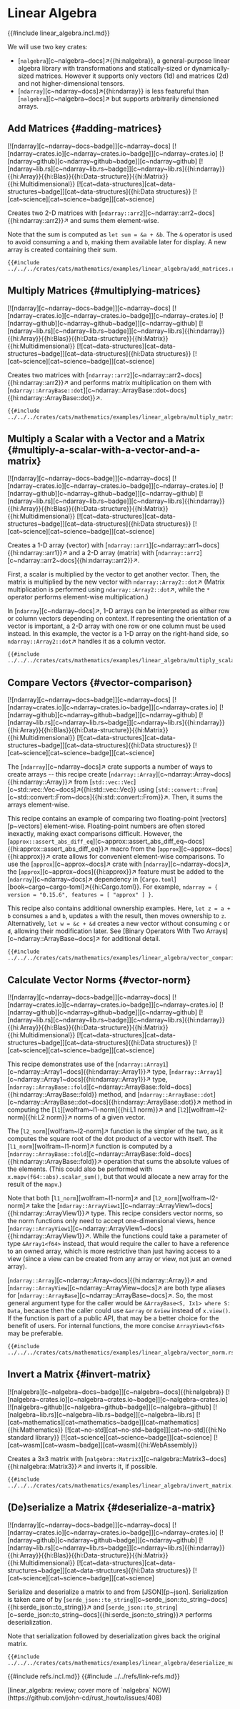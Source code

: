 # Linear Algebra

{{#include linear_algebra.incl.md}}

We will use two key crates:

- [`nalgebra`][c~nalgebra~docs]↗{{hi:nalgebra}}, a general-purpose linear algebra library with transformations and statically-sized or dynamically-sized matrices. However it supports only vectors (1d) and matrices (2d) and not higher-dimensional tensors.
- [`ndarray`][c~ndarray~docs]↗{{hi:ndarray}} is less featureful than [`nalgebra`][c~nalgebra~docs]↗ but supports arbitrarily dimensioned arrays.

## Add Matrices {#adding-matrices}

[![ndarray][c~ndarray~docs~badge]][c~ndarray~docs] [![ndarray~crates.io][c~ndarray~crates.io~badge]][c~ndarray~crates.io] [![ndarray~github][c~ndarray~github~badge]][c~ndarray~github] [![ndarray~lib.rs][c~ndarray~lib.rs~badge]][c~ndarray~lib.rs]{{hi:ndarray}}{{hi:Array}}{{hi:Blas}}{{hi:Data-structure}}{{hi:Matrix}}{{hi:Multidimensional}} [![cat~data-structures][cat~data-structures~badge]][cat~data-structures]{{hi:Data structures}} [![cat~science][cat~science~badge]][cat~science]

Creates two 2-D matrices with [`ndarray::arr2`][c~ndarray::arr2~docs]{{hi:ndarray::arr2}}↗ and sums them element-wise.

Note that the sum is computed as `let sum = &a + &b`. The `&` operator is used to avoid consuming `a` and `b`, making them available later for display. A new array is created containing their sum.

```rust,editable
{{#include ../../../crates/cats/mathematics/examples/linear_algebra/add_matrices.rs:example}}
```

## Multiply Matrices {#multiplying-matrices}

[![ndarray][c~ndarray~docs~badge]][c~ndarray~docs] [![ndarray~crates.io][c~ndarray~crates.io~badge]][c~ndarray~crates.io] [![ndarray~github][c~ndarray~github~badge]][c~ndarray~github] [![ndarray~lib.rs][c~ndarray~lib.rs~badge]][c~ndarray~lib.rs]{{hi:ndarray}}{{hi:Array}}{{hi:Blas}}{{hi:Data-structure}}{{hi:Matrix}}{{hi:Multidimensional}} [![cat~data-structures][cat~data-structures~badge]][cat~data-structures]{{hi:Data structures}} [![cat~science][cat~science~badge]][cat~science]

Creates two matrices with [`ndarray::arr2`][c~ndarray::arr2~docs]{{hi:ndarray::arr2}}↗ and performs matrix multiplication on them with [`ndarray::ArrayBase::dot`][c~ndarray::ArrayBase::dot~docs]{{hi:ndarray::ArrayBase::dot}}↗.

```rust,editable
{{#include ../../../crates/cats/mathematics/examples/linear_algebra/multiply_matrices.rs:example}}
```

## Multiply a Scalar with a Vector and a Matrix {#multiply-a-scalar-with-a-vector-and-a-matrix}

[![ndarray][c~ndarray~docs~badge]][c~ndarray~docs] [![ndarray~crates.io][c~ndarray~crates.io~badge]][c~ndarray~crates.io] [![ndarray~github][c~ndarray~github~badge]][c~ndarray~github] [![ndarray~lib.rs][c~ndarray~lib.rs~badge]][c~ndarray~lib.rs]{{hi:ndarray}}{{hi:Array}}{{hi:Blas}}{{hi:Data-structure}}{{hi:Matrix}}{{hi:Multidimensional}} [![cat~data-structures][cat~data-structures~badge]][cat~data-structures]{{hi:Data structures}} [![cat~science][cat~science~badge]][cat~science]

Creates a 1-D array (vector) with [`ndarray::arr1`][c~ndarray::arr1~docs]{{hi:ndarray::arr1}}↗ and a 2-D array (matrix) with [`ndarray::arr2`][c~ndarray::arr2~docs]{{hi:ndarray::arr2}}↗.

First, a scalar is multiplied by the vector to get another vector. Then, the matrix is multiplied by the new vector with `ndarray::Array2::dot`↗ (Matrix multiplication is performed using `ndarray::Array2::dot`↗, while the `*` operator performs element-wise multiplication.)

In [`ndarray`][c~ndarray~docs]↗, 1-D arrays can be interpreted as either row or column vectors depending on context. If representing the orientation of a vector is important, a 2-D array with one row or one column must be used instead. In this example, the vector is a 1-D array on the right-hand side, so `ndarray::Array2::dot`↗ handles it as a column vector.

```rust,editable
{{#include ../../../crates/cats/mathematics/examples/linear_algebra/multiply_scalar_vector_matrix.rs:example}}
```

## Compare Vectors {#vector-comparison}

[![ndarray][c~ndarray~docs~badge]][c~ndarray~docs] [![ndarray~crates.io][c~ndarray~crates.io~badge]][c~ndarray~crates.io] [![ndarray~github][c~ndarray~github~badge]][c~ndarray~github] [![ndarray~lib.rs][c~ndarray~lib.rs~badge]][c~ndarray~lib.rs]{{hi:ndarray}}{{hi:Array}}{{hi:Blas}}{{hi:Data-structure}}{{hi:Matrix}}{{hi:Multidimensional}} [![cat~data-structures][cat~data-structures~badge]][cat~data-structures]{{hi:Data structures}} [![cat~science][cat~science~badge]][cat~science]

The [`ndarray`][c~ndarray~docs]↗ crate supports a number of ways to create arrays -- this recipe create [`ndarray::Array`][c~ndarray::Array~docs]{{hi:ndarray::Array}}↗ from [`std::vec::Vec`][c~std::vec::Vec~docs]↗{{hi:std::vec::Vec}} using [`std::convert::From`][c~std::convert::From~docs]{{hi:std::convert::From}}↗. Then, it sums the arrays element-wise.

This recipe contains an example of comparing two floating-point [vectors][p~vectors] element-wise. Floating-point numbers are often stored inexactly, making exact comparisons difficult. However, the [`approx::assert_abs_diff_eq`][c~approx::assert_abs_diff_eq~docs]{{hi:approx::assert_abs_diff_eq}}↗ macro from the [`approx`][c~approx~docs]{{hi:approx}}↗ crate allows for convenient element-wise comparisons. To use the [`approx`][c~approx~docs]↗ crate with [`ndarray`][c~ndarray~docs]↗, the [`approx`][c~approx~docs]{{hi:approx}}↗ feature must be added to the [`ndarray`][c~ndarray~docs]↗ dependency in [`Cargo.toml`][book~cargo~cargo-toml]↗{{hi:Cargo.toml}}. For example, `ndarray = { version = "0.15.6", features = [ "approx" ] }`.

This recipe also contains additional ownership examples. Here, `let z = a + b` consumes `a` and `b`, updates `a` with the result, then moves ownership to `z`. Alternatively,
`let w = &c + &d` creates a new vector without consuming `c` or `d`, allowing their modification later. See [Binary Operators With Two Arrays][c~ndarray::ArrayBase~docs]↗ for additional detail.

```rust,editable
{{#include ../../../crates/cats/mathematics/examples/linear_algebra/vector_comparison.rs:example}}
```

## Calculate Vector Norms {#vector-norm}

[![ndarray][c~ndarray~docs~badge]][c~ndarray~docs] [![ndarray~crates.io][c~ndarray~crates.io~badge]][c~ndarray~crates.io] [![ndarray~github][c~ndarray~github~badge]][c~ndarray~github] [![ndarray~lib.rs][c~ndarray~lib.rs~badge]][c~ndarray~lib.rs]{{hi:ndarray}}{{hi:Array}}{{hi:Blas}}{{hi:Data-structure}}{{hi:Matrix}}{{hi:Multidimensional}} [![cat~data-structures][cat~data-structures~badge]][cat~data-structures]{{hi:Data structures}} [![cat~science][cat~science~badge]][cat~science]

This recipe demonstrates use of the [`ndarray::Array1`][c~ndarray::Array1~docs]{{hi:ndarray::Array1}}↗ type, [`ndarray::Array1`][c~ndarray::Array1~docs]{{hi:ndarray::Array1}}↗ type,
[`ndarray::ArrayBase::fold`][c~ndarray::ArrayBase::fold~docs]{{hi:ndarray::ArrayBase::fold}} method, and [`ndarray::ArrayBase::dot`][c~ndarray::ArrayBase::dot~docs]{{hi:ndarray::ArrayBase::dot}}↗ method in computing the [`l1`][wolfram~l1-norm]{{hi:L1 norm}}↗ and [`l2`][wolfram~l2-norm]{{hi:L2 norm}}↗ norms of a given vector.

The [`l2_norm`][wolfram~l2-norm]↗ function is the simpler of the two, as it computes the square root of the dot product of a vector with itself. The [`l1_norm`][wolfram~l1-norm]↗ function is computed by a [`ndarray::ArrayBase::fold`][c~ndarray::ArrayBase::fold~docs]{{hi:ndarray::ArrayBase::fold}}↗ operation that sums the absolute values of the elements. (This could also be performed with `x.mapv(f64::abs).scalar_sum()`, but that would allocate a new array for the result of the `mapv`.)

Note that both [`l1_norm`][wolfram~l1-norm]↗ and [`l2_norm`][wolfram~l2-norm]↗ take the [`ndarray::ArrayView1`][c~ndarray::ArrayView1~docs]{{hi:ndarray::ArrayView1}}↗ type. This recipe considers vector norms, so the norm functions only need to accept one-dimensional views, hence [`ndarray::ArrayView1`][c~ndarray::ArrayView1~docs]{{hi:ndarray::ArrayView1}}↗. While the functions could take a parameter of type `&Array1<f64>` instead, that would require the caller to have a reference to an owned array, which is more restrictive than just having access to a view (since a view can be created from any array or view, not just an owned array).

[`ndarray::Array`][c~ndarray::Array~docs]{{hi:ndarray::Array}}↗ and [`ndarray::ArrayView`][c~ndarray::ArrayView~docs]↗ are both type aliases for [`ndarray::ArrayBase`][c~ndarray::ArrayBase~docs]↗. So, the most general argument type for the caller would be `&ArrayBase<S, Ix1> where S: Data`, because then the caller could use `&array` or `&view` instead of `x.view()`. If the function is part of a public API, that may be a better choice for the benefit of users. For internal functions, the more concise `ArrayView1<f64>` may be preferable.

```rust,editable
{{#include ../../../crates/cats/mathematics/examples/linear_algebra/vector_norm.rs:example}}
```

## Invert a Matrix {#invert-matrix}

[![nalgebra][c~nalgebra~docs~badge]][c~nalgebra~docs]{{hi:nalgebra}}
[![nalgebra~crates.io][c~nalgebra~crates.io~badge]][c~nalgebra~crates.io]
[![nalgebra~github][c~nalgebra~github~badge]][c~nalgebra~github]
[![nalgebra~lib.rs][c~nalgebra~lib.rs~badge]][c~nalgebra~lib.rs]
[![cat~mathematics][cat~mathematics~badge]][cat~mathematics]{{hi:Mathematics}}
[![cat~no-std][cat~no-std~badge]][cat~no-std]{{hi:No standard library}}
[![cat~science][cat~science~badge]][cat~science]
[![cat~wasm][cat~wasm~badge]][cat~wasm]{{hi:WebAssembly}}

Creates a 3x3 matrix with [`nalgebra::Matrix3`][c~nalgebra::Matrix3~docs]{{hi:nalgebra::Matrix3}}↗ and inverts it, if possible.

```rust,editable
{{#include ../../../crates/cats/mathematics/examples/linear_algebra/invert_matrix.rs:example}}
```

## (De)serialize a Matrix {#deserialize-a-matrix}

[![ndarray][c~ndarray~docs~badge]][c~ndarray~docs] [![ndarray~crates.io][c~ndarray~crates.io~badge]][c~ndarray~crates.io] [![ndarray~github][c~ndarray~github~badge]][c~ndarray~github] [![ndarray~lib.rs][c~ndarray~lib.rs~badge]][c~ndarray~lib.rs]{{hi:ndarray}}{{hi:Array}}{{hi:Blas}}{{hi:Data-structure}}{{hi:Matrix}}{{hi:Multidimensional}} [![cat~data-structures][cat~data-structures~badge]][cat~data-structures]{{hi:Data structures}} [![cat~science][cat~science~badge]][cat~science]

Serialize and deserialize a matrix to and from [JSON][p~json]. Serialization is taken care of by [`serde_json::to_string`][c~serde_json::to_string~docs]{{hi:serde_json::to_string}}↗ and [`serde_json::to_string`][c~serde_json::to_string~docs]{{hi:serde_json::to_string}}↗ performs deserialization.

Note that serialization followed by deserialization gives back the original matrix.

```rust,editable
{{#include ../../../crates/cats/mathematics/examples/linear_algebra/deserialize_matrix.rs:example}}
```

{{#include refs.incl.md}}
{{#include ../../refs/link-refs.md}}

<div class="hidden">
[linear_algebra: review; cover more of `nalgebra` NOW](https://github.com/john-cd/rust_howto/issues/408)
</div>
